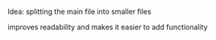 Idea: splitting the main file into smaller files

improves readability and makes it easier to add functionality